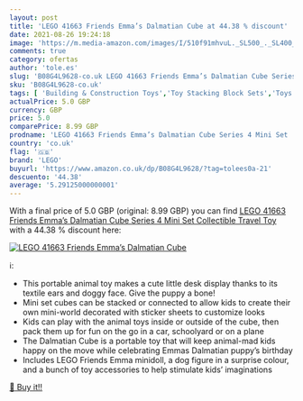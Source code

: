 ```yaml
---
layout: post
title: 'LEGO 41663 Friends Emma’s Dalmatian Cube at 44.38 % discount'
date: 2021-08-26 19:24:18
image: 'https://m.media-amazon.com/images/I/510f91mhvuL._SL500_._SL400_.jpg'
comments: true
category: ofertas
author: 'tole.es'
slug: 'B08G4L9628-co.uk LEGO 41663 Friends Emma’s Dalmatian Cube Series 4 Mini...'
sku: 'B08G4L9628-co.uk'
tags: [ 'Building & Construction Toys','Toy Stacking Block Sets','Toys & Games','Toys Store','lego', ]
actualPrice: 5.0 GBP
currency: GBP
price: 5.0
comparePrice: 8.99 GBP
prodname: 'LEGO 41663 Friends Emma’s Dalmatian Cube Series 4 Mini Set  Collectible Travel Toy'
country: 'co.uk'
flag: '🇬🇧'
brand: 'LEGO'
buyurl: 'https://www.amazon.co.uk/dp/B08G4L9628/?tag=tolees0a-21'
descuento: '44.38'
average: '5.29125000000001'
---
```


With a final price of 5.0 GBP (original: 8.99 GBP) you can find [LEGO 41663 Friends Emma’s Dalmatian Cube Series 4 Mini Set  Collectible Travel Toy](https://www.amazon.co.uk/dp/B08G4L9628/?tag=tolees0a-21) with a  44.38 % discount here:

[![LEGO 41663 Friends Emma’s Dalmatian Cube](https://m.media-amazon.com/images/I/510f91mhvuL._SL500_._SL400_.jpg)](https://www.amazon.co.uk/dp/B08G4L9628/?tag=tolees0a-21)

ℹ️:

- This portable animal toy makes a cute little desk display thanks to its textile ears and doggy face. Give the puppy a bone!
- Mini set cubes can be stacked or connected to allow kids to create their own mini-world decorated with sticker sheets to customize looks
- Kids can play with the animal toys inside or outside of the cube, then pack them up for fun on the go in a car, schoolyard or on a plane
- The Dalmatian Cube is a portable toy that will keep animal-mad kids happy on the move while celebrating Emmas Dalmatian puppy’s birthday
- Includes LEGO Friends Emma minidoll, a dog figure in a surprise colour, and a bunch of toy accessories to help stimulate kids’ imaginations

[🛒 Buy it!!](https://www.amazon.co.uk/dp/B08G4L9628/?tag=tolees0a-21)
